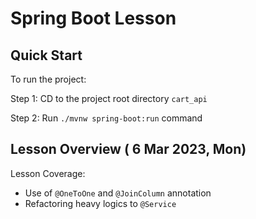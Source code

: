 # Spring Boot Lesson

## Quick Start

To run the project:

Step 1: CD to the project root directory `cart_api`

Step 2: Run `./mvnw spring-boot:run` command

## Lesson Overview ( 6 Mar 2023, Mon)

Lesson Coverage:
- Use of `@OneToOne` and `@JoinColumn` annotation
- Refactoring heavy logics to `@Service`

